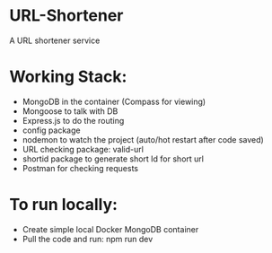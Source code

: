 # URL-Shortener
A URL shortener service

# Working Stack:
- MongoDB in the container (Compass for viewing)
- Mongoose to talk with DB
- Express.js to do the routing
- config package
- nodemon to watch the project (auto/hot restart after code saved)
- URL checking package: valid-url
- shortid package to generate short Id for short url
- Postman for checking requests

# To run locally:
- Create simple local Docker MongoDB container
- Pull the code and run: npm run dev
